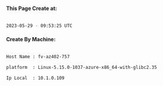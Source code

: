 
   
#### This Page Create at:

```bash

2023-05-29 - 09:53:25 UTC

```

#### Create By Machine:

```bash

Host Name : fv-az402-757

platform  : Linux-5.15.0-1037-azure-x86_64-with-glibc2.35

Ip Local  : 10.1.0.109

```


